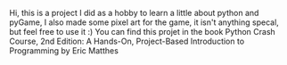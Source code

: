 Hi, this is a project I did as a hobby to learn a little about python and pyGame, I also made some pixel art for the game, it isn't anything specal, but feel free to use it :)
You can find this projet in the book Python Crash Course, 2nd Edition: A Hands-On, Project-Based Introduction to Programming by Eric Matthes
